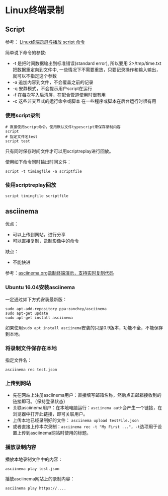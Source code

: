 # Linux终端录制

## Script
参考： [Linux终端录屏与播放 script 命令](http://zhang789.blog.51cto.com/11045979/1840257)  

简单说下命令的参数:  

- -t 是把时间数据输出到标准错误(standard error), 所以要用 2>/tmp/time.txt 把数据重定向到文件中, 一些情况下不需要重放，只要记录操作和输入输出，就可以不指定这个参数 
- -a 追加内容到文件，不会覆盖之前的记录 
- -q 安静模式，不会提示用户script在运行 
- -f 在每次写入后清屏，在配合管道使用时很有用 
- -c 这些非交互式的运行命令或脚本 在一些程序或脚本在后台运行时很有用



### 使用script录制
```
# 直接使用script命令，使用默认文件typescript来保存录制内容
script
# 指定文件名test
script test
```

只有同时保存时间文件才可以用scriptreplay进行回放。

使用如下命令同时输出时间文件：  

```
script -t timingfile -a scriptfile
```


### 使用scriptreplay回放
```
script timingfile scriptfile
```



## asciinema
优点：  

- 可以上传到网站，进行分享
- 可以直接复制，录制影像中的命令

缺点：  

- 不能快进


参考：[asciinema.org录制终端演示，支持实时复制代码](http://51.ruyo.net/p/3705.html)  



### Ubuntu 16.04安装asciinema
一定通过如下方式安装最新版：  

```
sudo apt-add-repository ppa:zanchey/asciinema
sudo apt-get update
sudo apt-get install asciinema
```

如果使用`sudo apt install asciinema`安装的只是0.9版本，功能不全，不能保存到本地。

### 将录制文件保存在本地
指定文件名：  
```
asciinema rec test.json
```

### 上传到网站

- 先在网站上注册asciinema用户：直接填写邮箱名称，然后点击邮箱接收到的链接即可。（保持登录状态）
- 关联asciinema用户：在本地电脑运行：`asciinema auth`会产生一个链接，在浏览器中打开此链接，即可关联用户。
- 上传本地已经录制好的文件： `asciinema upload testFile.json`
- 或者直接上传本次录制：`asciinema rec -t "My First ..."`，`-t`选项用于设置上传到asciinema网站时使用的标题。


### 播放录制内容

播放本地录制文件中的内容：  
```
asciinema play test.json
```

播放asciinema网站上的录制内容：  
```
asciinema play https://....
```

